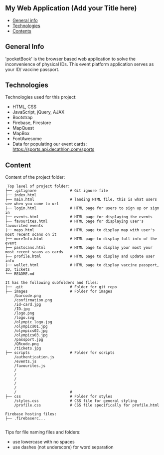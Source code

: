 ## My Web Application (Add your Title here)

* [General info](#general-info)
* [Technologies](#technologies)
* [Contents](#content)

## General Info
'pocketBook' is the browser based web application to solve the inconvenience
of physical IDs. This event platform application serves as your ID/ vaccine
passport.

## Technologies
Technologies used for this project:
* HTML, CSS
* JavaScript, jQuery, AJAX
* Bootstrap
* Firebase, Firestore
* MapQuest
* MapBox
* FontAwesome
* Data for populating our event cards: https://sports.api.decathlon.com/sports

## Content
Content of the project folder:

```
 Top level of project folder:
├── .gitignore               # Git ignore file
├── index.html
├── main.html                # landing HTML file, this is what users see when you come to url
├── login.html               # HTML page for users to sign up or sign in   
├── events.html              # HTML page for displaying the events
├── favourites.html          # HTML page for displaying user's favourited events
├── maps.html                # HTML page to display map with user's most recent scans on it
├── moreInfo.html            # HTML page to display full info of the event  
├── pastscans.html           # HTML page to display your most your most recent scans as cards
├── profile.html             # HTML page to display and update user info
├── wallet.html              # HTML page to display vaccine passport, ID, tickets
└── README.md

It has the following subfolders and files:
├── .git                     # Folder for git repo
├── images                   # Folder for images
    /barcode.png
    /confirmation.png
    /id-card.jpg
    /ID.jpg
    /logo.png
    /logo.svg
    /olympic_logo.jpg
    /olympics01.jpg
    /olympics02.jpg
    /olympics03.jpg
    /passport.jpg
    /QRcode.png
    /tickets.jpg                   
├── scripts                  # Folder for scripts
    /authentication.js
    /events.js
    /favourites.js
    /
    /
    /
    /
    /
    /                        #
├── css                      # Folder for styles
    /styles.css              # CSS file for general styling
    /profile.css             # CSS file specifically for profile.html

Firebase hosting files:
├── .firebaserc...


```

Tips for file naming files and folders:
* use lowercase with no spaces
* use dashes (not underscore) for word separation
